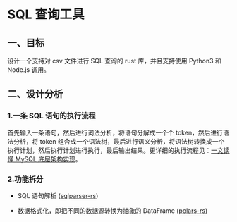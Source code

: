 # SQL 查询工具

## 一、目标

设计一个支持对 csv 文件进行 SQL 查询的 rust 库，并且支持使用 Python3 和 Node.js 调用。

## 二、设计分析

### 1.一条 SQL 语句的执行流程

首先输入一条语句，然后进行词法分析，将语句分解成一个个 token，然后进行语法分析，将 token 组合成一个语法树，最后进行语义分析，将语法树转换成一个执行计划，然后执行计划进行执行，最后输出结果。更详细的执行流程见：[一文读懂 MySQL 底层架构实现](https://blog.csdn.net/qq_41345173/article/details/109692384)。

### 2.功能拆分

- SQL 语句解析 ([sqlparser-rs](https://github.com/sqlparser-rs/sqlparser-rs))

- 数据格式化，即把不同的数据源转换为抽象的 DataFrame ([polars-rs](https://docs.rs/polars/latest/polars/#))
